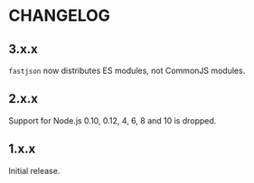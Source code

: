 # CHANGELOG

## 3.x.x

`fastjson` now distributes ES modules, not CommonJS modules.

## 2.x.x

Support for Node.js 0.10, 0.12, 4, 6, 8 and 10 is dropped.

## 1.x.x

Initial release.
